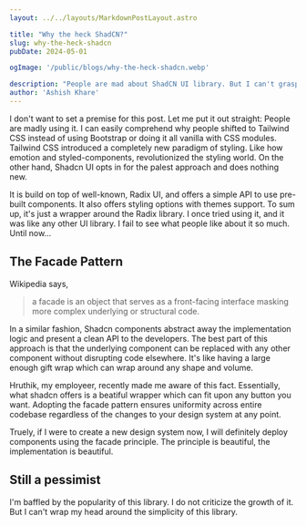 ```yaml
---
layout: ../../layouts/MarkdownPostLayout.astro

title: "Why the heck ShadCN?"
slug: why-the-heck-shadcn
pubDate: 2024-05-01

ogImage: '/public/blogs/why-the-heck-shadcn.webp'

description: "People are mad about ShadCN UI library. But I can't grasp my mind around the idea"
author: 'Ashish Khare'
---
```


I don't want to set a premise for this post. Let me put it out straight: People are madly using it. I can easily comprehend why people shifted to Tailwind CSS instead of using Bootstrap or doing it all vanilla with CSS modules. Tailwind CSS introduced a completely new paradigm of styling. Like how emotion and styled-components, revolutionized the styling world. On the other hand, Shadcn UI opts in for the palest approach and does nothing new.

It is build on top of well-known, Radix UI, and offers a simple API to use pre-built components. It also offers styling options with themes support. To sum up, it's just a wrapper around the Radix library. I once tried using it, and it was like any other UI library. I fail to see what people like about it so much. Until now...

## The Facade Pattern

Wikipedia says,

> a facade is an object that serves as a front-facing interface masking more complex underlying or structural code.

In a similar fashion, Shadcn components abstract away the implementation logic and present a clean API to the developers. The best part of this approach is that the underlying component can be replaced with any other component without disrupting code elsewhere. It's like having a large enough gift wrap which can wrap around any shape and volume.

Hruthik, my employeer, recently made me aware of this fact. Essentially, what shadcn offers is a beatiful wrapper which can fit upon any button you want. Adopting the facade pattern ensures uniformity across entire codebase regardless of the changes to your design system at any point.

Truely, if I were to create a new design system now, I will definitely deploy components using the facade principle. The principle is beautiful, the implementation is beautiful.

## Still a pessimist

I'm baffled by the popularity of this library. I do not criticize the growth of it. But I can't wrap my head around the simplicity of this library.